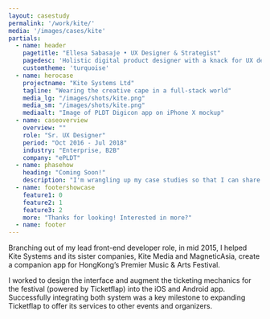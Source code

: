 ```yaml
---
layout: casestudy
permalink: '/work/kite/'
media: '/images/cases/kite'
partials:
  - name: header
    pagetitle: "Ellesa Sabasaje • UX Designer & Strategist"
    pagedesc: 'Holistic digital product designer with a knack for UX design, UX strategy, UX research, prototyping and front-end development'
    customtheme: 'turquoise'
  - name: herocase
    projectname: "Kite Systems Ltd"
    tagline: "Wearing the creative cape in a full-stack world"
    media_lg: "/images/shots/kite.png"
    media_sm: "/images/shots/kite.png"
    mediaalt: "Image of PLDT Digicon app on iPhone X mockup"
  - name: caseoverview
    overview: ""
    role: "Sr. UX Designer"
    period: "Oct 2016 - Jul 2018"
    industry: "Enterprise, B2B"
    company: "ePLDT"
  - name: phasehow
    heading: "Coming Soon!"
    description: "I'm wrangling up my case studies so that I can share my passion for creating great products and making a difference. Stay tuned!"
  - name: footershowcase
    feature1: 0
    feature2: 1
    feature3: 2
    more: "Thanks for looking! Interested in more?"
  - name: footer
---
```


Branching out of my lead front-end developer role, in mid 2015, I helped Kite Systems and its sister companies, Kite Media and MagneticAsia, create a companion app for HongKong’s Premier Music & Arts Festival.

I worked to design the interface and augment the ticketing mechanics for the festival (powered by Ticketflap) into the iOS and Android app. Successfully integrating both system was a key milestone to expanding Ticketflap to offer its services to other events and organizers.
